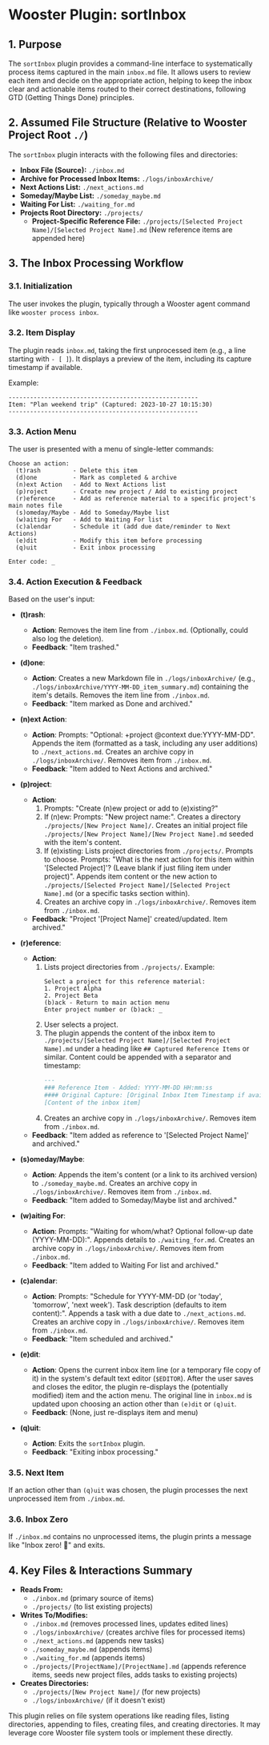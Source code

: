 # Wooster Plugin: sortInbox

## 1. Purpose

The `sortInbox` plugin provides a command-line interface to systematically process items captured in the main `inbox.md` file. It allows users to review each item and decide on the appropriate action, helping to keep the inbox clear and actionable items routed to their correct destinations, following GTD (Getting Things Done) principles.

## 2. Assumed File Structure (Relative to Wooster Project Root `./`)

The `sortInbox` plugin interacts with the following files and directories:

*   **Inbox File (Source):** `./inbox.md`
*   **Archive for Processed Inbox Items:** `./logs/inboxArchive/`
*   **Next Actions List:** `./next_actions.md`
*   **Someday/Maybe List:** `./someday_maybe.md`
*   **Waiting For List:** `./waiting_for.md`
*   **Projects Root Directory:** `./projects/`
    *   **Project-Specific Reference File:** `./projects/[Selected Project Name]/[Selected Project Name].md` (New reference items are appended here)

## 3. The Inbox Processing Workflow

### 3.1. Initialization

The user invokes the plugin, typically through a Wooster agent command like `wooster process inbox`.

### 3.2. Item Display

The plugin reads `inbox.md`, taking the first unprocessed item (e.g., a line starting with `- [ ]`).
It displays a preview of the item, including its capture timestamp if available.

Example:
```
-----------------------------------------------------
Item: "Plan weekend trip" (Captured: 2023-10-27 10:15:30)
-----------------------------------------------------
```

### 3.3. Action Menu

The user is presented with a menu of single-letter commands:

```
Choose an action:
  (t)rash         - Delete this item
  (d)one          - Mark as completed & archive
  (n)ext Action   - Add to Next Actions list
  (p)roject       - Create new project / Add to existing project
  (r)eference     - Add as reference material to a specific project's main notes file
  (s)omeday/Maybe - Add to Someday/Maybe list
  (w)aiting For   - Add to Waiting For list
  (c)alendar      - Schedule it (add due date/reminder to Next Actions)
  (e)dit          - Modify this item before processing
  (q)uit          - Exit inbox processing

Enter code: _
```

### 3.4. Action Execution & Feedback

Based on the user's input:

*   **(t)rash**:
    *   **Action**: Removes the item line from `./inbox.md`. (Optionally, could also log the deletion).
    *   **Feedback**: "Item trashed."

*   **(d)one**:
    *   **Action**: Creates a new Markdown file in `./logs/inboxArchive/` (e.g., `./logs/inboxArchive/YYYY-MM-DD_item_summary.md`) containing the item's details. Removes the item line from `./inbox.md`.
    *   **Feedback**: "Item marked as Done and archived."

*   **(n)ext Action**:
    *   **Action**: Prompts: "Optional: +project @context due:YYYY-MM-DD". Appends the item (formatted as a task, including any user additions) to `./next_actions.md`. Creates an archive copy in `./logs/inboxArchive/`. Removes item from `./inbox.md`.
    *   **Feedback**: "Item added to Next Actions and archived."

*   **(p)roject**:
    *   **Action**:
        1.  Prompts: "Create (n)ew project or add to (e)xisting?"
        2.  If (n)ew: Prompts: "New project name:". Creates a directory `./projects/[New Project Name]/`. Creates an initial project file `./projects/[New Project Name]/[New Project Name].md` seeded with the item's content.
        3.  If (e)xisting: Lists project directories from `./projects/`. Prompts to choose. Prompts: "What is the next action for this item within '[Selected Project]'? (Leave blank if just filing item under project)". Appends item content or the new action to `./projects/[Selected Project Name]/[Selected Project Name].md` (or a specific tasks section within).
        4.  Creates an archive copy in `./logs/inboxArchive/`. Removes item from `./inbox.md`.
    *   **Feedback**: "Project '[Project Name]' created/updated. Item archived."

*   **(r)eference**:
    *   **Action**:
        1.  Lists project directories from `./projects/`. Example:
            ```
            Select a project for this reference material:
            1. Project Alpha
            2. Project Beta
            (b)ack - Return to main action menu
            Enter project number or (b)ack: _
            ```
        2.  User selects a project.
        3.  The plugin appends the content of the inbox item to `./projects/[Selected Project Name]/[Selected Project Name].md` under a heading like `## Captured Reference Items` or similar. Content could be appended with a separator and timestamp:
            ```markdown
            ---
            ### Reference Item - Added: YYYY-MM-DD HH:mm:ss
            #### Original Capture: [Original Inbox Item Timestamp if available]
            [Content of the inbox item]
            ```
        4.  Creates an archive copy in `./logs/inboxArchive/`. Removes item from `./inbox.md`.
    *   **Feedback**: "Item added as reference to '[Selected Project Name]' and archived."

*   **(s)omeday/Maybe**:
    *   **Action**: Appends the item's content (or a link to its archived version) to `./someday_maybe.md`. Creates an archive copy in `./logs/inboxArchive/`. Removes item from `./inbox.md`.
    *   **Feedback**: "Item added to Someday/Maybe list and archived."

*   **(w)aiting For**:
    *   **Action**: Prompts: "Waiting for whom/what? Optional follow-up date (YYYY-MM-DD):". Appends details to `./waiting_for.md`. Creates an archive copy in `./logs/inboxArchive/`. Removes item from `./inbox.md`.
    *   **Feedback**: "Item added to Waiting For list and archived."

*   **(c)alendar**:
    *   **Action**: Prompts: "Schedule for YYYY-MM-DD (or 'today', 'tomorrow', 'next week'). Task description (defaults to item content):". Appends a task with a due date to `./next_actions.md`. Creates an archive copy in `./logs/inboxArchive/`. Removes item from `./inbox.md`.
    *   **Feedback**: "Item scheduled and archived."

*   **(e)dit**:
    *   **Action**: Opens the current inbox item line (or a temporary file copy of it) in the system's default text editor (`$EDITOR`). After the user saves and closes the editor, the plugin re-displays the (potentially modified) item and the action menu. The original line in `inbox.md` is updated upon choosing an action other than `(e)dit` or `(q)uit`.
    *   **Feedback**: (None, just re-displays item and menu)

*   **(q)uit**:
    *   **Action**: Exits the `sortInbox` plugin.
    *   **Feedback**: "Exiting inbox processing."

### 3.5. Next Item

If an action other than `(q)uit` was chosen, the plugin processes the next unprocessed item from `./inbox.md`.

### 3.6. Inbox Zero

If `./inbox.md` contains no unprocessed items, the plugin prints a message like "Inbox zero! 🎉" and exits.

## 4. Key Files & Interactions Summary

*   **Reads From:**
    *   `./inbox.md` (primary source of items)
    *   `./projects/` (to list existing projects)
*   **Writes To/Modifies:**
    *   `./inbox.md` (removes processed lines, updates edited lines)
    *   `./logs/inboxArchive/` (creates archive files for processed items)
    *   `./next_actions.md` (appends new tasks)
    *   `./someday_maybe.md` (appends items)
    *   `./waiting_for.md` (appends items)
    *   `./projects/[ProjectName]/[ProjectName].md` (appends reference items, seeds new project files, adds tasks to existing projects)
*   **Creates Directories:**
    *   `./projects/[New Project Name]/` (for new projects)
    *   `./logs/inboxArchive/` (if it doesn't exist)

This plugin relies on file system operations like reading files, listing directories, appending to files, creating files, and creating directories. It may leverage core Wooster file system tools or implement these directly. 